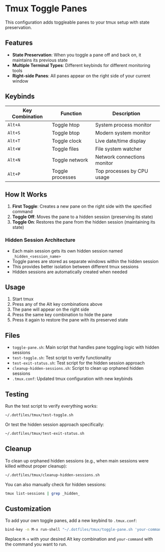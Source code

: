 # Tmux Toggle Panes

This configuration adds toggleable panes to your tmux setup with state preservation.

## Features

- **State Preservation**: When you toggle a pane off and back on, it maintains its previous state
- **Multiple Terminal Types**: Different keybinds for different monitoring tools
- **Right-side Panes**: All panes appear on the right side of your current window

## Keybinds

| Key Combination | Function | Description |
|----------------|----------|-------------|
| `Alt+A` | Toggle htop | System process monitor |
| `Alt+S` | Toggle btop | Modern system monitor |
| `Alt+T` | Toggle clock | Live date/time display |
| `Alt+W` | Toggle files | File system watcher |
| `Alt+N` | Toggle network | Network connections monitor |
| `Alt+P` | Toggle processes | Top processes by CPU usage |

## How It Works

1. **First Toggle**: Creates a new pane on the right side with the specified command
2. **Toggle Off**: Moves the pane to a hidden session (preserving its state)
3. **Toggle On**: Restores the pane from the hidden session (maintaining its state)

### Hidden Session Architecture

- Each main session gets its own hidden session named `_hidden_<session_name>`
- Toggle panes are stored as separate windows within the hidden session
- This provides better isolation between different tmux sessions
- Hidden sessions are automatically created when needed

## Usage

1. Start tmux
2. Press any of the Alt key combinations above
3. The pane will appear on the right side
4. Press the same key combination to hide the pane
5. Press it again to restore the pane with its preserved state

## Files

- `toggle-pane.sh`: Main script that handles pane toggling logic with hidden sessions
- `test-toggle.sh`: Test script to verify functionality
- `test-exit-status.sh`: Test script for the hidden session approach
- `cleanup-hidden-sessions.sh`: Script to clean up orphaned hidden sessions
- `.tmux.conf`: Updated tmux configuration with new keybinds

## Testing

Run the test script to verify everything works:

```bash
~/.dotfiles/tmux/test-toggle.sh
```

Or test the hidden session approach specifically:

```bash
~/.dotfiles/tmux/test-exit-status.sh
```

## Cleanup

To clean up orphaned hidden sessions (e.g., when main sessions were killed without proper cleanup):

```bash
~/.dotfiles/tmux/cleanup-hidden-sessions.sh
```

You can also manually check for hidden sessions:

```bash
tmux list-sessions | grep _hidden_
```

## Customization

To add your own toggle panes, add a new keybind to `.tmux.conf`:

```bash
bind-key -n M-x run-shell "~/.dotfiles/tmux/toggle-pane.sh 'your-command' 'pane-name'"
```

Replace `M-x` with your desired Alt key combination and `your-command` with the command you want to run.